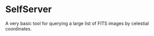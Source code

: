# SelfServer
A very basic tool for querying a large list of FITS images by celestial coordinates.


